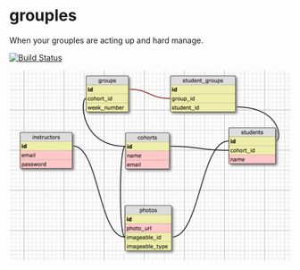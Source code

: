 grouples
========

When your grouples are acting up and hard manage.

[![Build Status](https://travis-ci.org/spencerolson/grouples.svg?branch=master)](https://travis-ci.org/spencerolson/grouples)

<img src="schema.png">
